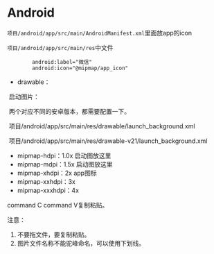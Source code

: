 # Android

`项目/android/app/src/main/AndroidManifest.xml`里面放app的icon

`项目/android/app/src/main/res`中文件

```
        android:label="微信"
        android:icon="@mipmap/app_icon"
```

- drawable：

​		启动图片：

​		两个对应不同的安卓版本，都需要配置一下。

​		项目/android/app/src/main/res/drawable/launch_background.xml

​		项目/android/app/src/main/res/drawable-v21/launch_background.xml	

- mipmap-hdpi：1.0x 启动图放这里
- mipmap-mdpi：1.5x 启动图放这里
- mipmap-xhdpi：2x app图标
- mipmap-xxhdpi：3x
- mipmap-xxxhdpi：4x

command C command V复制粘贴。

注意：

1. 不要拖文件，要复制粘贴。
2. 图片文件名称不能驼峰命名，可以使用下划线。
